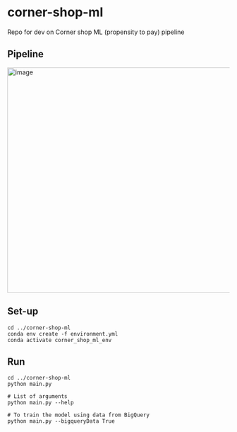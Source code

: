 # corner-shop-ml
Repo for dev on Corner shop ML (propensity to pay) pipeline

## Pipeline
<img width="509" alt="image" src="https://user-images.githubusercontent.com/50050912/204278202-de4331ef-fdb6-44a6-932e-16c7cd98ab12.png">

## Set-up
```
cd ../corner-shop-ml
conda env create -f environment.yml
conda activate corner_shop_ml_env
```

## Run
```
cd ../corner-shop-ml
python main.py

# List of arguments
python main.py --help

# To train the model using data from BigQuery 
python main.py --bigqueryData True
```
